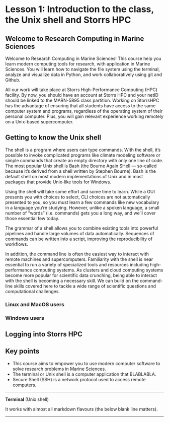 # Lesson 1: Introduction to the class, the Unix shell and Storrs HPC

## Welcome to Research Computing in Marine Sciences
Welcome to Research Computing in Marine Sciences! This course help
you learn modern computing tools for research, with application in Marine Sciences.
You will learn how to navigate the file system using the terminal, analyze and visualize
data in Python, and work collaboratively using git and Github.

All our work will take place at Storrs High-Performance Computing (HPC) facility.
By now, you should have an account at Storrs HPC and your netID should be linked
to the MARN-5895 class partition. Working on StorrsHPC has the advantage of ensuring
that all students have access to the same computer system and programs, regardless of
the operating system of their personal computer. Plus, you will gain relevant experience
working remotely on a Unix-based supercomputer.



## Getting to know the Unix shell

The shell is a program where users can type commands. With the shell, it’s possible to invoke complicated programs like climate modeling software or simple commands that create an empty directory with only one line of code. The most popular Unix shell is Bash (the Bourne Again SHell — so-called because it’s derived from a shell written by Stephen Bourne). Bash is the default shell on most modern implementations of Unix and in most packages that provide Unix-like tools for Windows.

Using the shell will take some effort and some time to learn. While a GUI presents you with choices to select, CLI choices are not automatically presented to you, so you must learn a few commands like new vocabulary in a language you’re studying. However, unlike a spoken language, a small number of “words” (i.e. commands) gets you a long way, and we’ll cover those essential few today.

The grammar of a shell allows you to combine existing tools into powerful pipelines and handle large volumes of data automatically. Sequences of commands can be written into a script, improving the reproducibility of workflows.

In addition, the command line is often the easiest way to interact with remote machines and supercomputers. Familiarity with the shell is near essential to run a variety of specialized tools and resources including high-performance computing systems. As clusters and cloud computing systems become more popular for scientific data crunching, being able to interact with the shell is becoming a necessary skill. We can build on the command-line skills covered here to tackle a wide range of scientific questions and computational challenges.


### Linux and MacOS users

### Windows users

## Logging into Storrs HPC


## Key points

  - This course aims to empower you to use modern computer software to solve research problems in Marine Sciences.
  - The terminal or Unix shell is a computer application that BLABLABLA.
  - Secure Shell (SSH) is a network protocol used to access remote computers.

  ---
  **Terminal** (Unix shell)

  It works with almost all markdown flavours (the below blank line matters).

  ---  
